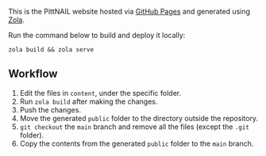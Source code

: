 This is the PittNAIL website hosted via [GitHub Pages](https://pages.github.com/) and generated
using [Zola](https://www.getzola.org/).

Run the command below to build and deploy it locally:

```console
zola build && zola serve
```

## Workflow

1. Edit the files in `content`, under the specific folder.
2. Run `zola build` after making the changes.
3. Push the changes.
4. Move the generated `public` folder to the directory outside the repository.
5. `git checkout` the `main` branch and remove all the files (except the `.git` folder).
6. Copy the contents from the generated `public` folder to the `main` branch.
